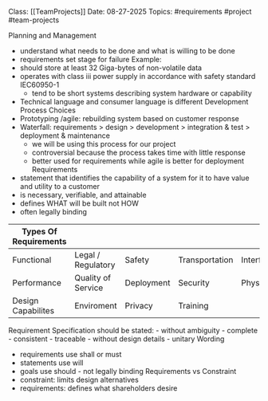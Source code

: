 Class: [[TeamProjects]]
Date: 08-27-2025
Topics: #requirements #project #team-projects 

Planning and Management 
- understand what needs to be done and what is willing to be done 
- requirements set stage for failure 
Example: 
- should store at least 32 Giga-bytes of non-volatile data
- operates with class iii power supply in accordance with safety standard IEC60950-1
	- tend to be short systems describing system hardware or capability 
- Technical language and consumer language is different 
Development Process Choices
- Prototyping /agile: rebuilding system based on customer response 
- Waterfall: requirements > design > development > integration & test > deployment & maintenance 
	- we will be using this process for our project 
	- controversial because the process takes time with little response 
	- better used for requirements while agile is better for deployment
Requirements 
- statement that identifies the capability of a system for it to have value and utility to a customer 
- is necessary, verifiable, and attainable
- defines WHAT will be built not HOW 
- often legally binding

| Types Of Requirements |                    |            |                |           |
| --------------------- | ------------------ | ---------- | -------------- | --------- |
| Functional            | Legal / Regulatory | Safety     | Transportation | Interface |
| Performance           | Quality of Service | Deployment | Security       | Physical  |
| Design Capabilites    | Enviroment         | Privacy    | Training       |           |
Requirement Specification 
	should be stated:
	- without ambiguity
	- complete
	- consistent 
	- traceable
	- without design details 
	- unitary
Wording 
- requirements use shall or must
- statements use will 
- goals use should - not legally binding 
Requirements vs Constraint 
- constraint: limits design alternatives 
- requirements: defines what shareholders desire 
